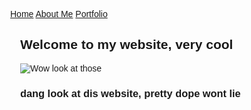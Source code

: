 <!DOCTYPE html>
<html>
<head>
<meta name="viewport" content="width=device-width, initial-scale=1">
<style>
body {
  margin: 0;
  font-family: Arial, Helvetica, sans-serif;
}

.topnav {
  overflow: hidden;
  background-color: #333;
}

.topnav a {
  float: left;
  color: #f2f2f2;
  text-align: center;
  padding: 14px 16px;
  text-decoration: none;
  font-size: 17px;
}

.topnav a:hover {
  background-color: #ddd;
  color: black;
}

.topnav a.active {
  background-color: #4CAF50;
  color: white;
}
</style>
</head>
<body>

<div class="topnav">
  <a class="active" href="#Home">Home</a>
  <a href="#About Me">About Me</a>
  <a href="#Portfolio">Portfolio</a>
</div>

<div style="padding-left:16px">
  <h2>Welcome to my website, very cool</h2>
  <img src="quirkbot.jpg" alt="Wow look at those " class="center">
  <h3>dang look at dis website, pretty dope wont lie</h3>
</div>

</body>
</html>
